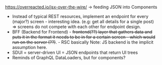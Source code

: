 https://overreacted.io/jsx-over-the-wire/ -> feeding JSON into Components
- Instead of typical REST resources, implement an endpoint for every (major?) screen - interesting idea. (e.g: get all details for a single post) => screens do not compete with each other for endpoint design.
- BFF (Backend for Frontend) - ~~frontend(??) layer that gathers data and puts it in the format it needs to be in for a certain screen - which would run on the server (??)~~. - RSC basically Note: JS backend is the implicit assumption here.
- SDUI = server-driven UI = JSON endpoints that return UI trees
- Reminds of GraphQL DataLoaders, but for components?